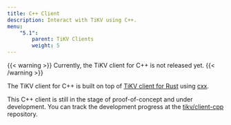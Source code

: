 ```yaml
---
title: C++ Client
description: Interact with TiKV using C++.
menu:
    "5.1":
        parent: TiKV Clients
        weight: 5
---
```


{{< warning >}}
Currently, the TiKV client for C++ is not released yet.
{{< /warning >}}

The TiKV client for C++ is built on top of [TiKV client for Rust](https://github.com/tikv/client-rust) using [cxx](https://github.com/dtolnay/cxx).

This C++ client is still in the stage of proof-of-concept and under development. You can track the development progress at the [tikv/client-cpp](https://github.com/tikv/client-cpp/) repository.
